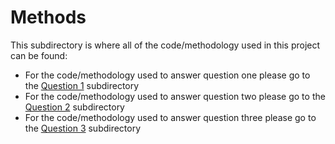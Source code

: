 # Methods

This subdirectory is where all of the code/methodology used in this project can be found:

  * For the code/methodology used to answer question one please go to the [Question 1](https://github.com/STAT540-UBC/team_SIV-in-Rhesus-Monkeys/tree/master/Methods/Question%201) subdirectory
  * For the code/methodology used to answer question two please go to the [Question 2](https://github.com/STAT540-UBC/team_SIV-in-Rhesus-Monkeys/tree/master/Methods/Question%202) subdirectory
  * For the code/methodology used to answer question three please go to the [Question 3](https://github.com/STAT540-UBC/team_SIV-in-Rhesus-Monkeys/tree/master/Methods/Question%203) subdirectory
